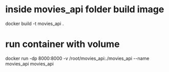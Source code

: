 # inside movies_api folder build image
docker build -t movies_api .
# run container with volume 
docker run -dp 8000:8000 -v /root/movies_api:./movies_api --name movies_api movies_api